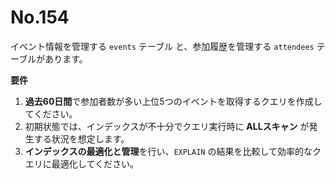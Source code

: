 # No.154

イベント情報を管理する `events` テーブル と、参加履歴を管理する `attendees` テーブルがあります。

**要件**

1. **過去60日間**で参加者数が多い上位5つのイベントを取得するクエリを作成してください。
2. 初期状態では、インデックスが不十分でクエリ実行時に **ALLスキャン** が発生する状況を想定します。
3. **インデックスの最適化と管理**を行い、`EXPLAIN` の結果を比較して効率的なクエリに最適化してください。
